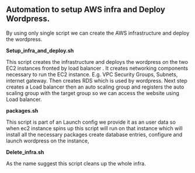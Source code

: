 ## Automation to setup AWS infra and Deploy Wordpress.

By using only single script we can create the AWS infrastructure and deploy the wordpress.

**Setup_infra_and_deploy.sh**

This script creates the infrastructure and deploys the wordpress on the two EC2 instances fronted by load balancer .
It creates networking components necessary to run the EC2 instance. E.g. VPC Security Groups, Subnets, internet gateway. 
Then creates RDS which is used by wordpress.
Next step creates a Load balancer then an auto scaling group and registers the auto scaling group with the target group so we can access the website using Load balancer.

**packages.sh**

This script is part of an Launch config we provide it as an user data so when ec2 instance spins up this script will run on that instance which will  install all the necessary packages create database entries, configure and launch wordpress on the instance,

**Delete_infra.sh**

As the name suggest this script cleans up the whole infra.

